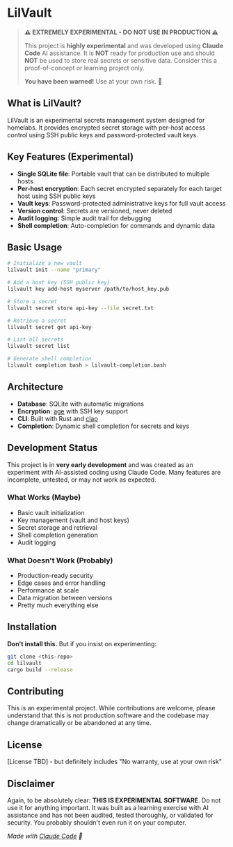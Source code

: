 # LilVault

> **⚠️ EXTREMELY EXPERIMENTAL - DO NOT USE IN PRODUCTION ⚠️**
>
> This project is **highly experimental** and was developed using **Claude Code** AI assistance. It is **NOT** ready for production use and should **NOT** be used to store real secrets or sensitive data. Consider this a proof-of-concept or learning project only.
>
> **You have been warned!** Use at your own risk. 🚨

## What is LilVault?

LilVault is an experimental secrets management system designed for homelabs. It provides encrypted secret storage with per-host access control using SSH public keys and password-protected vault keys.

## Key Features (Experimental)

- **Single SQLite file**: Portable vault that can be distributed to multiple hosts
- **Per-host encryption**: Each secret encrypted separately for each target host using SSH public keys
- **Vault keys**: Password-protected administrative keys for full vault access
- **Version control**: Secrets are versioned, never deleted
- **Audit logging**: Simple audit trail for debugging
- **Shell completion**: Auto-completion for commands and dynamic data

## Basic Usage

```bash
# Initialize a new vault
lilvault init --name "primary"

# Add a host key (SSH public key)
lilvault key add-host myserver /path/to/host_key.pub

# Store a secret
lilvault secret store api-key --file secret.txt

# Retrieve a secret
lilvault secret get api-key

# List all secrets
lilvault secret list

# Generate shell completion
lilvault completion bash > lilvault-completion.bash
```

## Architecture

- **Database**: SQLite with automatic migrations
- **Encryption**: [age](https://age-encryption.org/) with SSH key support
- **CLI**: Built with Rust and [clap](https://docs.rs/clap/)
- **Completion**: Dynamic shell completion for secrets and keys

## Development Status

This project is in **very early development** and was created as an experiment with AI-assisted coding using Claude Code. Many features are incomplete, untested, or may not work as expected.

### What Works (Maybe)
- Basic vault initialization
- Key management (vault and host keys)
- Secret storage and retrieval
- Shell completion generation
- Audit logging

### What Doesn't Work (Probably)
- Production-ready security
- Edge cases and error handling
- Performance at scale
- Data migration between versions
- Pretty much everything else

## Installation

**Don't install this.** But if you insist on experimenting:

```bash
git clone <this-repo>
cd lilvault
cargo build --release
```

## Contributing

This is an experimental project. While contributions are welcome, please understand that this is not production software and the codebase may change dramatically or be abandoned at any time.

## License

[License TBD] - but definitely includes "No warranty, use at your own risk"

## Disclaimer

Again, to be absolutely clear: **THIS IS EXPERIMENTAL SOFTWARE**. Do not use it for anything important. It was built as a learning exercise with AI assistance and has not been audited, tested thoroughly, or validated for security. You probably shouldn't even run it on your computer.

*Made with [Claude Code](https://claude.ai/code) 🤖*
